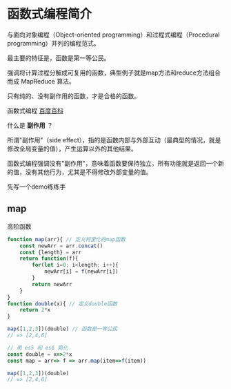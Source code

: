 # 函数式编程简介

与面向对象编程（Object-oriented programming）和过程式编程（Procedural programming）并列的编程范式。

最主要的特征是，函数是第一等公民。

强调将计算过程分解成可复用的函数，典型例子就是map方法和reduce方法组合而成 MapReduce 算法。

只有纯的、没有副作用的函数，才是合格的函数。

函数式编程 [百度百科](https://baike.baidu.com/item/%E5%87%BD%E6%95%B0%E5%BC%8F%E7%BC%96%E7%A8%8B/4035031?fr=aladdin)

什么是 __副作用__ ？

所谓"副作用"（side effect），指的是函数内部与外部互动（最典型的情况，就是修改全局变量的值），产生运算以外的其他结果。

函数式编程强调没有"副作用"，意味着函数要保持独立，所有功能就是返回一个新的值，没有其他行为，尤其是不得修改外部变量的值。


先写一个demo练练手

## map

高阶函数
```js
function map(arr){ // 定义柯里化的map函数
    const newArr = arr.concat()
    const {length} = arr
    return function(f){
        for(let i=0; i<length; i++){
            newArr[i] = f(newArr[i])
        }
        return newArr
    }
}
function double(x){ // 定义double函数
    return 2*x
}

map([1,2,3])(double) // 函数是一等公民
// => [2,4,6]

// 用 es5 和 es6 简化
const double = x=>2*x
const map = arr=> f => arr.map(item=>f(item))

map([1,2,3])(double)
// => [2,4,6]
```